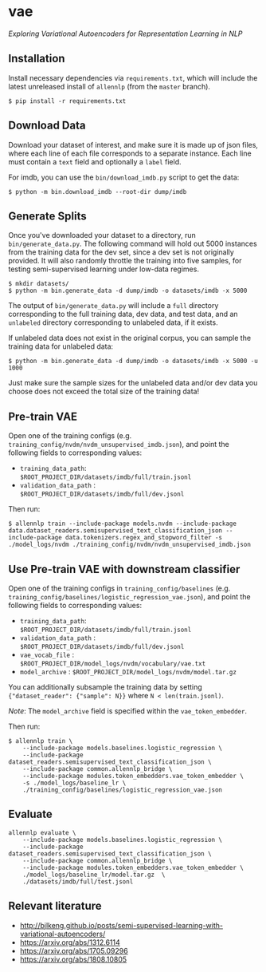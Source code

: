 # vae

*Exploring Variational Autoencoders for Representation Learning in NLP*


## Installation

Install necessary dependencies via `requirements.txt`, which will include the latest unreleased install of `allennlp` (from the `master` branch).

```
$ pip install -r requirements.txt
```


## Download Data

Download your dataset of interest, and make sure it is made up of json files, where each line of each file corresponds to a separate instance. Each line must contain a `text` field and optionally a `label` field.

For imdb, you can use the `bin/download_imdb.py` script to get the data:

```
$ python -m bin.download_imdb --root-dir dump/imdb
```

## Generate Splits
Once you've downloaded your dataset to a directory, run `bin/generate_data.py`. The following command will hold out 5000 instances from the training data for the dev set, since a dev set is not originally provided. It will also randomly throttle the training into five samples, for testing semi-supervised learning under low-data regimes. 

```
$ mkdir datasets/
$ python -m bin.generate_data -d dump/imdb -o datasets/imdb -x 5000
```

The output of `bin/generate_data.py` will include a `full` directory corresponding to the full training data, dev data, and test data, and an `unlabeled` directory corresponding to unlabeled data, if it exists.

If unlabeled data does not exist in the original corpus, you can sample the training data for unlabeled data:

```
$ python -m bin.generate_data -d dump/imdb -o datasets/imdb -x 5000 -u 1000
```

Just make sure the sample sizes for the unlabeled data and/or dev data you choose does not exceed the total size of the training data!


## Pre-train VAE
Open one of the training configs (e.g. `training_config/nvdm/nvdm_unsupervised_imdb.json`), and point the following fields to corresponding values:

* ``training_data_path``: ``$ROOT_PROJECT_DIR/datasets/imdb/full/train.jsonl``
* ``validation_data_path`` : ``$ROOT_PROJECT_DIR/datasets/imdb/full/dev.jsonl``

Then run:

```
$ allennlp train --include-package models.nvdm --include-package data.dataset_readers.semisupervised_text_classification_json --include-package data.tokenizers.regex_and_stopword_filter -s ./model_logs/nvdm ./training_config/nvdm/nvdm_unsupervised_imdb.json
```

## Use Pre-train VAE with downstream classifier

Open one of the training configs in `training_config/baselines` (e.g. `training_config/baselines/logistic_regression_vae.json`), and point the following fields to corresponding values:


* ``training_data_path``: ``$ROOT_PROJECT_DIR/datasets/imdb/full/train.jsonl``
* ``validation_data_path`` : ``$ROOT_PROJECT_DIR/datasets/imdb/full/dev.jsonl``
* ``vae_vocab_file`` : `$ROOT_PROJECT_DIR/model_logs/nvdm/vocabulary/vae.txt`
* ``model_archive`` : `$ROOT_PROJECT_DIR/model_logs/nvdm/model.tar.gz`

You can additionally subsample the training data by setting `{"dataset_reader": {"sample": N}}` where `N < len(train.jsonl)`.

*Note*: The ``model_archive`` field is specified within the ``vae_token_embedder``.

Then run:

```
$ allennlp train \
    --include-package models.baselines.logistic_regression \
    --include-package dataset_readers.semisupervised_text_classification_json \
    --include-package common.allennlp_bridge \
    --include-package modules.token_embedders.vae_token_embedder \
    -s ./model_logs/baseline_lr \
    ./training_config/baselines/logistic_regression_vae.json
```

## Evaluate

```
allennlp evaluate \
    --include-package models.baselines.logistic_regression \
    --include-package dataset_readers.semisupervised_text_classification_json \
    --include-package common.allennlp_bridge \
    --include-package modules.token_embedders.vae_token_embedder \ 
    ./model_logs/baseline_lr/model.tar.gz  \
    ./datasets/imdb/full/test.jsonl
```

## Relevant literature

* http://bjlkeng.github.io/posts/semi-supervised-learning-with-variational-autoencoders/
* https://arxiv.org/abs/1312.6114
* https://arxiv.org/abs/1705.09296
* https://arxiv.org/abs/1808.10805
